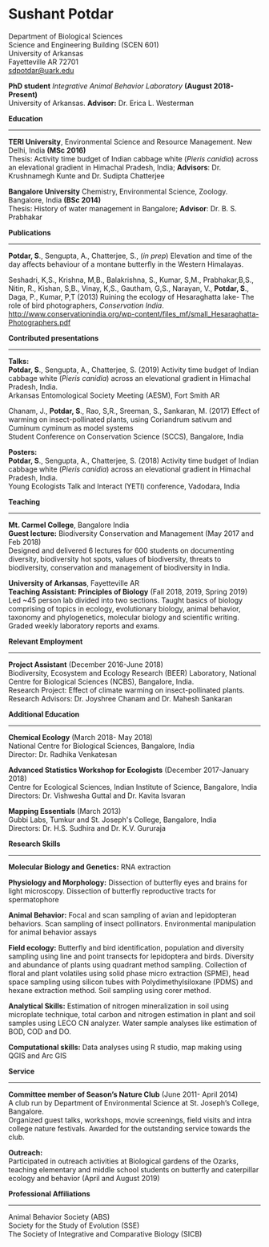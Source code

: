 # Sushant Potdar
Department of Biological Sciences  
Science and Engineering Building (SCEN 601)  
University of Arkansas  
Fayetteville AR 72701  
sdpotdar@uark.edu 
 
**PhD student** *Integrative Animal Behavior Laboratory* **(August 2018-Present)**  
University of Arkansas. **Advisor:** Dr. Erica L. Westerman  
 
**Education**   
______________________________________________________________________________________
**TERI University**, Environmental Science and Resource Management. New Delhi, India **(MSc 2016)**  
Thesis: Activity time budget of Indian cabbage white (*Pieris canidia*) across an elevational gradient in Himachal Pradesh, India; **Advisors**: Dr. Krushnamegh Kunte and Dr. Sudipta Chatterjee  
 
**Bangalore University** Chemistry, Environmental Science, Zoology. Bangalore, India
**(BSc 2014)**  
Thesis: History of water management in Bangalore; **Advisor**: Dr. B. S. Prabhakar  
 
**Publications**
_______________________________________________________________________________________
**Potdar, S**., Sengupta, A., Chatterjee, S., (*in prep*) Elevation and time of the day affects behaviour of a montane butterfly in the Western Himalayas.  
  
Seshadri, K,S., Krishna, M,B., Balakrishna, S., Kumar, S,M., Prabhakar,B,S., Nitin, R., Kishan, S,B., Vinay, K,S., Gautham, G,S., Narayan, V., **Potdar, S**., Daga, P., Kumar, P,T (2013) Ruining the ecology of Hesaraghatta lake- The role of bird photographers, *Conservation India*.
http://www.conservationindia.org/wp-content/files_mf/small_Hesaraghatta-Photographers.pdf  
  
**Contributed presentations**  
_______________________________________________________________________________________
**Talks:**  
**Potdar, S**., Sengupta, A., Chatterjee, S. (2019) Activity time budget of Indian cabbage white (*Pieris canidia*) across an elevational gradient in Himachal Pradesh, India.  
Arkansas Entomological Society Meeting (AESM), Fort Smith AR  
 
Chanam, J., **Potdar, S**., Rao, S,R., Sreeman, S., Sankaran, M. (2017) Effect of warming on insect-pollinated plants, using Coriandrum sativum and Cuminum cyminum as model systems  
Student Conference on Conservation Science (SCCS), Bangalore, India  
 
**Posters:**  
**Potdar, S**., Sengupta, A., Chatterjee, S. (2018) Activity time budget of Indian cabbage white (*Pieris canidia*) across an elevational gradient in Himachal Pradesh, India.  
Young Ecologists Talk and Interact (YETI) conference, Vadodara, India  
 
**Teaching**  
______________________________________________________________________________________
**Mt. Carmel College**, Bangalore India  
**Guest lecture:** Biodiversity Conservation and Management (May 2017 and Feb 2018)  
Designed and delivered 6 lectures for 600 students on documenting diversity, biodiversity hot spots, values of biodiversity, threats to biodiversity, conservation and management of biodiversity in India.  
 
**University of Arkansas**, Fayetteville AR  
**Teaching Assistant: Principles of Biology** (Fall 2018, 2019, Spring 2019)  
Led ~45 person lab divided into two sections. Taught basics of biology comprising of topics in ecology, evolutionary biology, animal behavior, taxonomy and phylogenetics, molecular biology and scientific writing. Graded weekly laboratory reports and exams.  
 
**Relevant Employment**  
_____________________________________________________________________________________
**Project Assistant** (December 2016-June 2018)  
Biodiversity, Ecosystem and Ecology Research (BEER) Laboratory, National Centre for
Biological Sciences (NCBS), Bangalore, India.  
Research Project: Effect of climate warming on insect-pollinated plants.  
Research Advisors: Dr. Joyshree Chanam and Dr. Mahesh Sankaran  
  
**Additional Education**  
_____________________________________________________________________________________
**Chemical Ecology** (March 2018- May 2018)  
National Centre for Biological Sciences, Bangalore, India  
Director: Dr. Radhika Venkatesan  
  
**Advanced Statistics Workshop for Ecologists** (December 2017-January 2018)  
Centre for Ecological Sciences, Indian Institute of Science, Bangalore, India  
Directors: Dr. Vishwesha Guttal and Dr. Kavita Isvaran  
  
**Mapping Essentials** (March 2013)  
Gubbi Labs, Tumkur and St. Joseph's College, Bangalore, India  
Directors: Dr. H.S. Sudhira  and Dr. K.V. Gururaja  
  
**Research Skills**  
_____________________________________________________________________________________
**Molecular Biology and Genetics:** RNA extraction   
  
**Physiology and Morphology:** Dissection of butterfly eyes and brains for light microscopy. Dissection of butterfly reproductive tracts for spermatophore  
  
**Animal Behavior:** Focal and scan sampling of avian and lepidopteran behaviors. Scan sampling of insect pollinators. Environmental manipulation for animal behavior assays  
  
**Field ecology:** Butterfly and bird identification, population and diversity sampling using line and point transects for lepidoptera and birds. Diversity and abundance of plants using quadrant method sampling. Collection of floral and plant volatiles using solid phase micro extraction (SPME), head space sampling using silicon tubes with Polydimethylsiloxane (PDMS) and hexane extraction method. Soil sampling using corer method.  
  
**Analytical Skills:** Estimation of nitrogen mineralization in soil using microplate technique, total carbon and nitrogen estimation in plant and soil samples using LECO CN analyzer. Water sample analyses like estimation of BOD, COD and DO.    
  
**Computational skills:** Data analyses using R studio, map making using QGIS and Arc GIS  
  
**Service**  
_____________________________________________________________________________________
**Committee member of Season’s Nature Club** (June 2011- April 2014)  
A club run by Department of Environmental Science at St. Joseph’s College, Bangalore.  
Organized guest talks, workshops, movie screenings, field visits and intra college nature festivals. Awarded for the outstanding service towards the club.  
  
**Outreach:**  
Participated in outreach activities at Biological gardens of the Ozarks, teaching elementary and middle school students on butterfly and caterpillar ecology and behavior (April and August 2019)  
  
**Professional Affiliations**  
_____________________________________________________________________________________
Animal Behavior Society (ABS)  
Society for the Study of Evolution (SSE)  
The Society of Integrative and Comparative Biology (SICB)   























  



